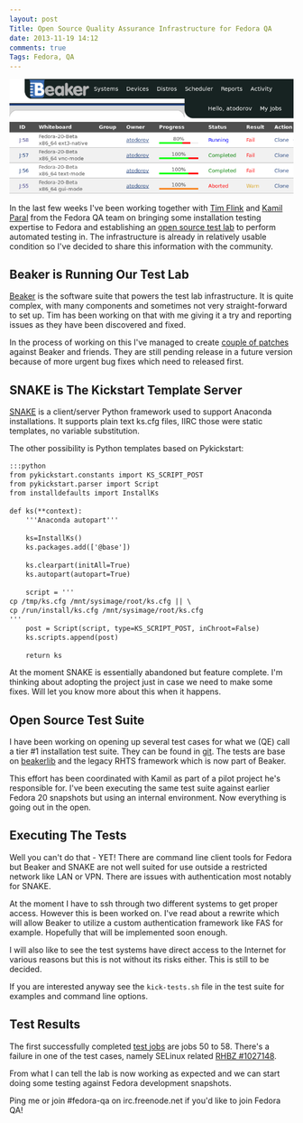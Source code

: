 ```yaml
---
layout: post
Title: Open Source Quality Assurance Infrastructure for Fedora QA
date: 2013-11-19 14:12
comments: true
Tags: Fedora, QA
---
```


!["Beaker test lab"](/images/fedora/beaker.png "Beaker test lab")

In the last few weeks I've been working together with 
[Tim Flink](https://fedoraproject.org/wiki/User:Tflink) and
[Kamil Paral](https://fedoraproject.org/wiki/User:Kparal) from the Fedora QA
team on bringing some installation testing expertise to Fedora and establishing
an [open source test lab](http://beaker.fedoraproject.org/bkr/)
to perform automated testing in. The infrastructure is
already in relatively usable condition so I've decided to share this information
with the community. 

Beaker is Running Our Test Lab
------------------------------

[Beaker](http://beaker-project.org/) is the software suite that powers the test
lab infrastructure. It is quite complex, with many components and sometimes not
very straight-forward to set up. Tim has been working on that with me giving it
a try and reporting issues as they have been discovered and fixed. 

In the process of working on this I've managed to create
[couple of patches](http://gerrit.beaker-project.org/#/q/owner:%22Alexander+Todorov%22,n,z)
against Beaker and friends. They are still pending release in a future version
because of more urgent bug fixes which need to released first.

SNAKE is The Kickstart Template Server
--------------------------------------

[SNAKE](https://fedorahosted.org/snake/) is a client/server Python framework used
to support Anaconda installations. It supports plain text ks.cfg files, IIRC those
were static templates, no variable substitution.

The other possibility is Python templates based on Pykickstart:

    :::python
    from pykickstart.constants import KS_SCRIPT_POST
    from pykickstart.parser import Script
    from installdefaults import InstallKs
    
    def ks(**context):
        '''Anaconda autopart'''
    
        ks=InstallKs()
        ks.packages.add(['@base'])
    
        ks.clearpart(initAll=True)
        ks.autopart(autopart=True)
    
        script = '''
    cp /tmp/ks.cfg /mnt/sysimage/root/ks.cfg || \
    cp /run/install/ks.cfg /mnt/sysimage/root/ks.cfg
    '''
        post = Script(script, type=KS_SCRIPT_POST, inChroot=False)
        ks.scripts.append(post)
    
        return ks

At the moment SNAKE is essentially abandoned but feature complete.
I'm thinking about adopting the project just in case we need to make some fixes.
Will let you know more about this when it happens. 

Open Source Test Suite
----------------------

I have been working on opening up several test cases for what we (QE) call
a tier #1 installation test suite. They can be found in
[git](http://taskbot.cloud.fedoraproject.org/cgit/fedora-beaker-tests/).
The tests are base on [beakerlib](https://fedorahosted.org/beakerlib/) and
the legacy RHTS framework which is now part of Beaker.

This effort has been coordinated with Kamil as part of a pilot
project he's responsible for. I've been executing the same test suite against
earlier Fedora 20 snapshots but using an internal environment. Now everything
is going out in the open.

Executing The Tests
-------------------

Well you can't do that - YET! There are command line client tools for Fedora
but Beaker and SNAKE are not well suited for use outside a restricted network
like LAN or VPN. There are issues with authentication most notably for SNAKE.

At the moment I have to ssh through two different systems to get proper access.
However this is been worked on. I've read about a rewrite which will allow Beaker
to utilize a custom authentication framework like FAS for example. Hopefully that
will be implemented soon enough.

I will also like to see the test systems have direct access to the Internet for
various reasons but this is not without its risks either. This is still to be
decided.

If you are interested anyway see the `kick-tests.sh` file in the test suite for
examples and command line options.

Test Results
------------

The first successfully completed
[test jobs](http://beaker.fedoraproject.org/bkr/jobs/) are jobs 50 to 58.
There's a failure in one of the test cases, namely SELinux related 
[RHBZ #1027148](https://bugzilla.redhat.com/show_bug.cgi?id=1027148).

From what I can tell the lab is now working as expected and we can start doing
some testing against Fedora development snapshots.

Ping me or join #fedora-qa on irc.freenode.net if you'd like to join Fedora QA!
